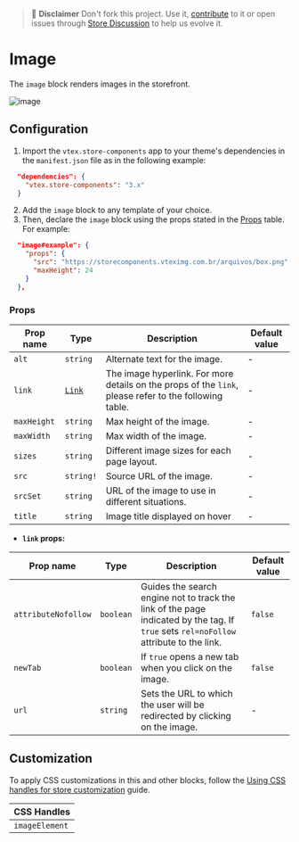 >📢 **Disclaimer** Don't fork this project. Use it, [contribute](https://github.com/vtex-apps/store-components) to it or open issues through [Store Discussion](https://github.com/vtex-apps/store-discussion) to help us evolve it. 

# Image

The `image` block renders images in the storefront. 

![image](https://user-images.githubusercontent.com/284515/70230392-f982e780-1736-11ea-921b-e83208e80620.png)

## Configuration

1. Import the `vtex.store-components` app to your theme's dependencies in the `manifest.json` file as in the following example:

```json
  "dependencies": {
    "vtex.store-components": "3.x"
  }
```

2. Add the `image` block to any template of your choice.
3. Then, declare the `image` block using the props stated in the [Props](#props) table. For example:

```json
  "image#example": {
    "props": {
      "src": "https://storecomponents.vteximg.com.br/arquivos/box.png",
      "maxHeight": 24
    }
  },
```

### Props

| Prop name     | Type       | Description                                                                | Default value | 
| ------------- | ---------- | -------------------------------------------------------------------------- | - |
| `alt`         | `string`   | Alternate text for the image.                                   | - |
| `link`        | [`Link`](https://github.com/vtex-apps/native-types/blob/f63aeeb8f6e62f4a9aaec052a8be34973be7389b/pages/contentSchemas.json#L52-L71)| The image hyperlink. For more details on the props of the `link`, please refer to the following table. | - |
| `maxHeight`   | `string`   | Max height of the image.                                       | - |
| `maxWidth`    | `string`   | Max width of the image.                                        | - |
| `sizes`       | `string`   | Different image sizes for each page layout.                           | - |
| `src`         | `string!`  | Source URL of the image.                                              | - |
| `srcSet`      | `string`   | URL of the image to use in different situations.              | - |
| `title` | `string` | Image title displayed on hover | - |

- **`link` props:**

| Prop name     | Type       | Description                                                                | Default value | 
| ------------- | ---------- | -------------------------------------------------------------------------- | - |
| `attributeNofollow`| `boolean`  | Guides the search engine not to track the link of the page indicated by the tag. If `true` sets `rel=noFollow` attribute to the link. |`false` |
| `newTab`| `boolean`| If `true` opens a new tab when you click on the image.   | `false` |
| `url`| `string`   |  Sets the URL to which the user will be redirected by clicking on the image.  | - |

## Customization

To apply CSS customizations in this and other blocks, follow the [Using CSS handles for store customization](https://developers.vtex.com/vtex-developer-docs/docs/vtex-io-documentation-using-css-handles-for-store-customization) guide.

| CSS Handles |
| --- |
| `imageElement` |
